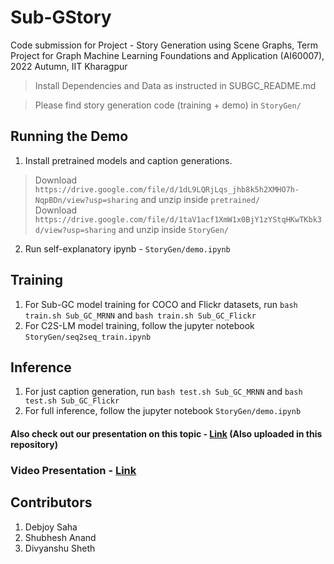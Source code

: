 # Sub-GStory
Code submission for Project - Story Generation using Scene Graphs, Term Project for Graph Machine Learning Foundations and Application (AI60007), 2022 Autumn, IIT Kharagpur

> Install Dependencies and Data as instructed in SUBGC_README.md

> Please find story generation code (training + demo) in `StoryGen/`

## Running the Demo
1. Install pretrained models and caption generations. 
> Download `https://drive.google.com/file/d/1dL9LQRjLqs_jhb8k5h2XMHO7h-NqpBDn/view?usp=sharing` and unzip inside `pretrained/`  
> Download `https://drive.google.com/file/d/1taV1acf1XmW1x0BjY1zYStqHKwTKbk3d/view?usp=sharing` and unzip inside `StoryGen/`

2. Run self-explanatory ipynb - `StoryGen/demo.ipynb`

## Training
1. For Sub-GC model training for COCO and Flickr datasets, run `bash train.sh Sub_GC_MRNN` and `bash train.sh Sub_GC_Flickr`
2. For C2S-LM model training, follow the jupyter notebook `StoryGen/seq2seq_train.ipynb`

## Inference
1. For just caption generation, run `bash test.sh Sub_GC_MRNN` and `bash test.sh Sub_GC_Flickr`
2. For full inference, follow the jupyter notebook  `StoryGen/demo.ipynb`

#### Also check out our presentation on this topic - [Link](https://github.com/Debjoy10/Sub-GStory/blob/master/Story%20Generation%20from%20Scene%20Graphs%20PPT.pdf) (Also uploaded in this repository)
### Video Presentation - [Link](https://youtu.be/qWBA0hsFRjQ)

## Contributors
1. Debjoy Saha
2. Shubhesh Anand
3. Divyanshu Sheth
